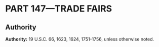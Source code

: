 # PART 147—TRADE FAIRS




## Authority

**Authority:** 19 U.S.C. 66, 1623, 1624, 1751-1756, unless otherwise noted.


